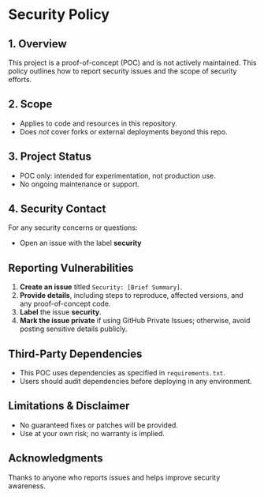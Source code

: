 # Security Policy

## 1. Overview  
This project is a proof-of-concept (POC) and is not actively maintained. This policy outlines how to report security issues and the scope of security efforts.

## 2. Scope  
- Applies to code and resources in this repository.  
- Does *not* cover forks or external deployments beyond this repo.

## 3. Project Status  
- POC only: intended for experimentation, not production use.  
- No ongoing maintenance or support.

## 4. Security Contact  
For any security concerns or questions:  
- Open an issue with the label **security** 

## Reporting Vulnerabilities  
1. **Create an issue** titled `Security: [Brief Summary]`.  
2. **Provide details**, including steps to reproduce, affected versions, and any proof-of-concept code.  
3. **Label** the issue **security**.  
4. **Mark the issue private** if using GitHub Private Issues; otherwise, avoid posting sensitive details publicly.

## Third-Party Dependencies  
- This POC uses dependencies as specified in `requirements.txt`.
- Users should audit dependencies before deploying in any environment.

## Limitations & Disclaimer  
- No guaranteed fixes or patches will be provided.  
- Use at your own risk; no warranty is implied.

## Acknowledgments  
Thanks to anyone who reports issues and helps improve security awareness.
